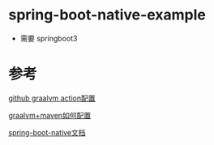 # spring-boot-native-example

- 需要 springboot3


# 参考

[github graalvm  action配置](https://github.com/marketplace/actions/github-action-for-graalvm)


[graalvm+maven如何配置](https://graalvm.github.io/native-build-tools/latest/maven-plugin.html)


[spring-boot-native文档](https://docs.spring.io/spring-boot/docs/current/reference/html/native-image.html#native-image)
